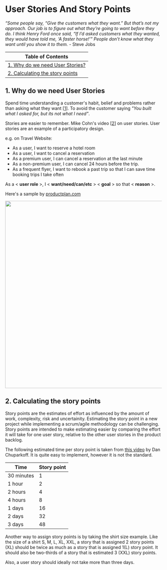 # User Stories And Story Points

_“Some people say, “Give the customers what they want.” But that’s not my approach. Our job is to figure out what they’re going to want before they do. I think Henry Ford once said, “If I’d asked customers what they wanted, they would have told me, ‘A faster horse!’” People don’t know what they want until you show it to them._ - Steve Jobs

|Table of Contents |
|------------|
|[1. Why do we need User Stories?](https://github.com/blessinvarkey/musings/blob/main/posts/Scrum/15-07-2021-user-stories-and-story-points.md#1-why-do-we-need-user-stories)    |
|[2. Calculating the story points](https://github.com/blessinvarkey/musings/blob/main/posts/Scrum/15-07-2021-user-stories-and-story-points.md#2-calculating-the-story-points)|



## 1. Why do we need User Stories

Spend time understanding a customer's habit, belief and problems rather than asking what they want [[1](https://productcoalition.com/dont-ask-users-what-they-want-8a842bce274b)]. To avoid the customer saying _"You built what I asked for, but its not what I need"_.  

Stories are easier to remember. 
Mike Cohn's video [[2](https://www.youtube.com/watch?v=6q5-cVeNjCE)] on user stories. 
User stories are an example of a participatory design.

e.g.  on Travel Website:
- As a user, I want to reserve a hotel room
- As a user, I want to cancel a reservation
- As a premium user, I can cancel a reservation at the last minute
- As a non-premium user, I can cancel 24 hours before the trip.  
- As a frequent flyer, I want to rebook a past trip so that I can save time booking trips I take often

As a < __user role__ >, I < __want/need/can/etc__ > < __goal__ > so that < __reason__ >.

Here's a sample by [productplan.com](https://www.productplan.com)

<img src = "https://www.productplan.com/uploads/2019/01/user-story-1024x536.png" width= 600>

## 2. Calculating the story points

Story points are the estimates of effort as influenced by the amount of work, complexity, risk and uncertainity. Estimating the story point in a new project while implementing a scrum/agile methodology can be challenging. Story points are intended to make estimating easier by comparing the effort it will take for one user story, relative to the other user stories in the product backlog. 

The following estimated time per story point is taken from [this video](https://www.youtube.com/watch?v=NrHpXvDXVrw) by Dan Chuparkoff. It is quite easy to implement, however it is not the standard.  

| Time  | Story point  |
|---|---|
| 30 minutes |1 |
| 1 hour | 2  |
| 2 hours | 4  |
| 4 hours | 8  |
| 1 days | 16  |
| 2 days | 32  |
| 3 days | 48  |


Another way to assign story points is by taking the shirt size example. Like the size of a shirt S, M, L, XL, XXL, a story that is assigned 2 story points (XL) should be twice as much as a story that is assigned 1(L) story point. It should also be two-thirds of a story that is estimated 3 (XXL) story points.

Also, a user story should ideally not take more than three days.
